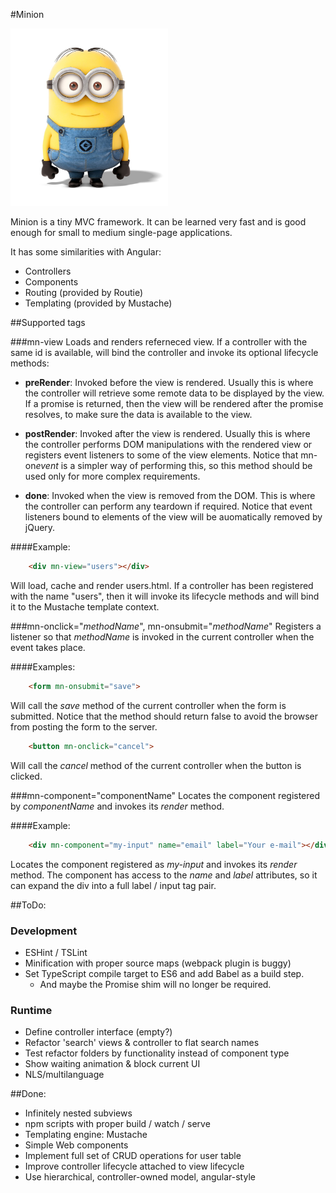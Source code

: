 #Minion

<img src="img/minion.jpg" width="50%">

Minion is a tiny MVC framework. It can be learned very fast and is good enough
for small to medium single-page applications.

It has some similarities with Angular:
- Controllers
- Components
- Routing (provided by Routie)
- Templating (provided by Mustache)

##Supported tags

###mn-view
Loads and renders referneced view. If a controller with the same id is
available, will bind the controller and invoke its optional lifecycle methods:

- **preRender**: Invoked before the view is rendered. Usually this is
	where the controller will retrieve some remote data to be displayed by
	the view. If a promise is returned, then the view will be rendered after
	the promise resolves, to make sure the data is available to the view. 

- **postRender**: Invoked after the view is rendered. Usually this is where
	the controller performs DOM manipulations with the rendered view or
	registers event listeners to some of the view elements. Notice that
	mn-on*event* is a simpler way of performing this, so this method should
	be used only for more complex requirements.

- **done**: Invoked when the view is removed from the DOM. This is where
	the controller can perform any teardown if required. Notice that event
	listeners bound to elements of the view will be auomatically removed
	by jQuery. 

####Example:
```HTML
	<div mn-view="users"></div>
```
Will load, cache and render users.html. If a controller has been registered
with the name "users", then it will invoke its lifecycle methods and will
bind it to the Mustache template context.

###mn-onclick="*methodName*", mn-onsubmit="*methodName*"
Registers a listener so that *methodName* is invoked in the current controller
when the event takes place.

####Examples:
```HTML
	<form mn-onsubmit="save">
```
Will call the *save* method of the current controller when the form is submitted.
Notice that the method should return false to avoid the browser from posting the
form to the server.

```HTML
	<button mn-onclick="cancel">
```
Will call the *cancel* method of the current controller when the button is clicked. 

###mn-component="componentName"
Locates the component registered by *componentName* and invokes its *render* method.
  
####Example:
```HTML
	<div mn-component="my-input" name="email" label="Your e-mail"></div>
```
Locates the component registered as *my-input* and invokes its *render* method. The
component has access to the *name* and *label* attributes, so it can expand the div
into a full label / input tag pair. 

##ToDo:
### Development
- ESHint / TSLint
- Minification with proper source maps (webpack plugin is buggy)
- Set TypeScript compile target to ES6 and add Babel as a build step.
	- And maybe the Promise shim will no longer be required.

### Runtime
- Define controller interface (empty?)
- Refactor 'search' views & controller to flat search names
- Test refactor folders by functionality instead of component type 
- Show waiting animation & block current UI
- NLS/multilanguage

##Done:
- Infinitely nested subviews
- npm scripts with proper build / watch / serve
- Templating engine: Mustache
- Simple Web components
- Implement full set of CRUD operations for user table
- Improve controller lifecycle attached to view lifecycle
- Use hierarchical, controller-owned model, angular-style

